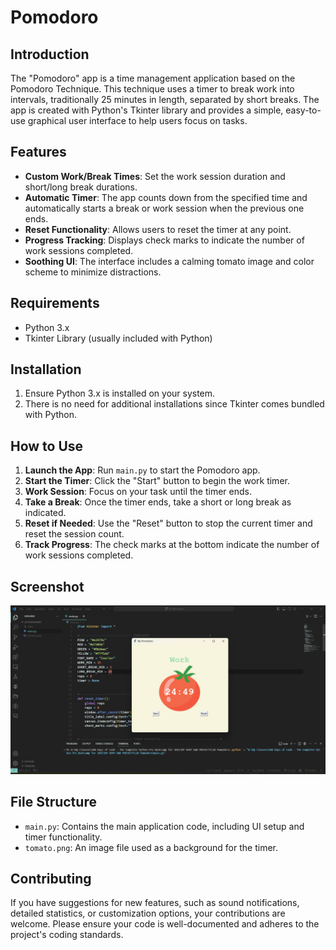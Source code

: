 # Pomodoro

## Introduction
The "Pomodoro" app is a time management application based on the Pomodoro Technique. This technique uses a timer to break work into intervals, traditionally 25 minutes in length, separated by short breaks. The app is created with Python's Tkinter library and provides a simple, easy-to-use graphical user interface to help users focus on tasks.

## Features
- **Custom Work/Break Times**: Set the work session duration and short/long break durations.
- **Automatic Timer**: The app counts down from the specified time and automatically starts a break or work session when the previous one ends.
- **Reset Functionality**: Allows users to reset the timer at any point.
- **Progress Tracking**: Displays check marks to indicate the number of work sessions completed.
- **Soothing UI**: The interface includes a calming tomato image and color scheme to minimize distractions.

## Requirements
- Python 3.x
- Tkinter Library (usually included with Python)

## Installation
1. Ensure Python 3.x is installed on your system.
2. There is no need for additional installations since Tkinter comes bundled with Python.

## How to Use
1. **Launch the App**: Run `main.py` to start the Pomodoro app.
2. **Start the Timer**: Click the "Start" button to begin the work timer.
3. **Work Session**: Focus on your task until the timer ends.
4. **Take a Break**: Once the timer ends, take a short or long break as indicated.
5. **Reset if Needed**: Use the "Reset" button to stop the current timer and reset the session count.
6. **Track Progress**: The check marks at the bottom indicate the number of work sessions completed.

## Screenshot
![Pomodoro Application](screenshots/pomodoro.png)

## File Structure
- `main.py`: Contains the main application code, including UI setup and timer functionality.
- `tomato.png`: An image file used as a background for the timer.

## Contributing
If you have suggestions for new features, such as sound notifications, detailed statistics, or customization options, your contributions are welcome. Please ensure your code is well-documented and adheres to the project's coding standards.

